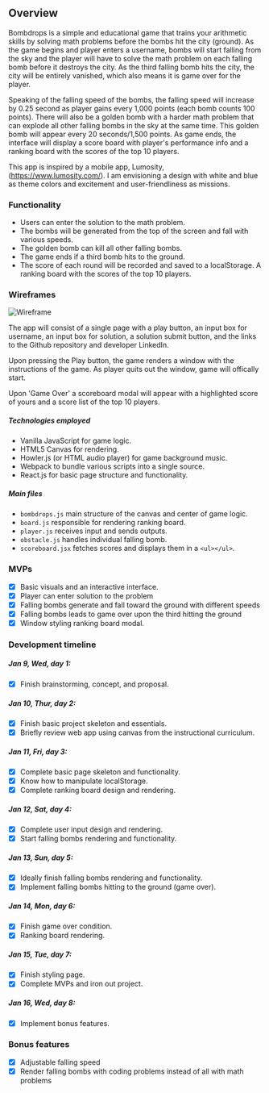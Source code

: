 ## Overview

Bombdrops is a simple and educational game that trains your arithmetic skills by solving math problems before the bombs hit the city (ground). As the game begins and player enters a username, bombs will start falling from the sky and the player will have to solve the math problem on each falling bomb before it destroys the city. As the third falling bomb hits the city, the city will be entirely vanished, which also means it is game over for the player.  

Speaking of the falling speed of the bombs, the falling speed will increase by 0.25 second as player gains every 1,000 points (each bomb counts 100 points). There will also be a golden bomb with a harder math problem that can explode all other falling bombs in the sky at the same time. This golden bomb will appear every 20 seconds/1,500 points. As game ends, the interface will display a score board with player's performance info and a ranking board with the scores of the top 10 players. 

This app is inspired by a mobile app, Lumosity, (https://www.lumosity.com/). I am envisioning a design with white and blue as theme colors and excitement and user-friendliness as missions.

### Functionality

* Users can enter the solution to the math problem.
* The bombs will be generated from the top of the screen and fall with various speeds.
* The golden bomb can kill all other falling bombs.
* The game ends if a third bomb hits to the ground.
* The score of each round will be recorded and saved to a localStorage. A ranking board with the scores of the top 10 players.

### Wireframes

![Wireframe](./screenshots/wireframe.png)

The app will consist of a single page with a play button, an input box for username, an input box for solution, a solution submit button, and the links to the Github repository and developer LinkedIn.

Upon pressing the Play button, the game renders a window with the instructions of the game. As player quits out the window, game will offically start.

Upon 'Game Over' a scoreboard modal will appear with a highlighted score of yours and a score list of the top 10 players.

##### Technologies employed

* Vanilla JavaScript for game logic.
* HTML5 Canvas for rendering.
* Howler.js (or HTML audio player) for game background music.
* Webpack to bundle various scripts into a single source.
* React.js for basic page structure and functionality.

##### Main files
* `bombdrops.js` main structure of the canvas and center of game logic.
* `board.js` responsible for rendering ranking board.
* `player.js` receives input and sends outputs.
* `obstacle.js` handles individual falling bomb.
* `scoreboard.jsx` fetches scores and displays them in a `<ul></ul>`.

### MVPs
- [x] Basic visuals and an interactive interface.
- [x] Player can enter solution to the problem
- [x] Falling bombs generate and fall toward the ground with different speeds
- [x] Falling bombs leads to game over upon the third hitting the ground
- [x] Window styling ranking board modal.

### Development timeline

##### Jan 9, Wed, day 1:
- [x] Finish brainstorming, concept, and proposal.

##### Jan 10, Thur, day 2:
- [x] Finish basic project skeleton and essentials.
- [x] Briefly review web app using canvas from the instructional curriculum.

##### Jan 11, Fri, day 3:
- [x] Complete basic page skeleton and functionality.
- [x] Know how to manipulate localStorage.
- [x] Complete ranking board design and rendering.

##### Jan 12, Sat, day 4:
- [x] Complete user input design and rendering.
- [x] Start falling bombs rendering and functionality.

##### Jan 13, Sun, day 5:
- [x] Ideally finish falling bombs rendering and functionality.
- [x] Implement falling bombs hitting to the ground (game over).

##### Jan 14, Mon, day 6:
- [x] Finish game over condition.
- [x] Ranking board rendering.

##### Jan 15, Tue, day 7:
- [x] Finish styling page.
- [x] Complete MVPs and iron out project.

##### Jan 16, Wed, day 8:
- [x] Implement bonus features.

### Bonus features
- [x] Adjustable falling speed
- [x] Render falling bombs with coding problems instead of all with math problems